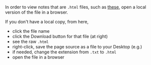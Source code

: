 In order to view notes that are `.html` files, such as [these](), open a local version of the file in a browser.

If you don't have a local copy, from here, 

* click the file name
* click the Download button for that file (at right)
* see the raw `.html`
* right-click, save the page source as a file to your Desktop (e.g.)
* if needed, change the extension from `.txt` to `.html`
* open the file in a browser